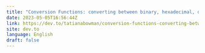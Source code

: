 ```yaml
---
title: "Conversion Functions: converting between binary, hexadecimal, decimal, & ASCII"
date: 2023-05-05T16:56:44Z
link: https://dev.to/tatianabowman/conversion-functions-converting-between-binary-hexadecimal-decimal-ascii-f13?utm_medium=RSS&utm_source=news.12bit.vn
site: dev.to
language: English
draft: false
---
```

